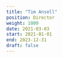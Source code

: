 ```yaml
---
title: "Tim Ansell"
position: Director
weight: 1000
date: 2021-03-03
start: 2021-01-01
end: 2023-12-31
draft: false
---
```

